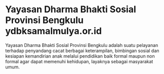 # Yayasan Dharma Bhakti Sosial Provinsi Bengkulu ydbksamalmulya.or.id

Yayasan Dharma Bhakti Sosial Provinsi Bengkulu adalah suatu pelayanan terhadap penyandang cacat berbagai keterampilan, bimbingan sosial dan kesiapan kemandirian anak melalui pendidikan baik formal maupun non formal agar dapat memenuhi kehidupan, layaknya sebagai masyarakat umum.